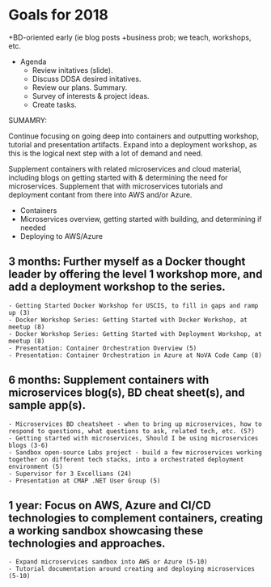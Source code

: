 # Goals for 2018

+BD-oriented early (ie blog posts
    +business prob; we teach, workshops, etc.
- Agenda
    - Review initatives (slide).
    - Discuss DDSA desired initatives.
    - Review our plans. Summary.
    - Survey of interests & project ideas.
    - Create tasks.

SUMAMRY:

Continue focusing on going deep into containers and outputting workshop, tutorial and presentation artifacts. Expand into a deployment workshop, as this is the logical next step with a lot of demand and need.

Supplement containers with related microservices and cloud material, including blogs on getting started with & determining the need for microservices. Supplement that with microservices tutorials and deployment contant from there into AWS and/or Azure.

- Containers
- Microservices overview, getting started with building, and determining if needed
- Deploying to AWS/Azure

## 3 months: Further myself as a Docker thought leader by offering the level 1 workshop more, and add a deployment workshop to the series.

    - Getting Started Docker Workshop for USCIS, to fill in gaps and ramp up (3)
    - Docker Workshop Series: Getting Started with Docker Workshop, at meetup (8)
    - Docker Workshop Series: Getting Started with Deployment Workshop, at meetup (8)
    - Presentation: Container Orchestration Overview (5)
    - Presentation: Container Orchestration in Azure at NoVA Code Camp (8)

## 6 months: Supplement containers with microservices blog(s), BD cheat sheet(s), and sample app(s).

    - Microservices BD cheatsheet - when to bring up microservices, how to respond to questions, what questions to ask, related tech, etc. (5?)
    - Getting started with microservices, Should I be using microservices blogs (3-6)
    - Sandbox open-source Labs project - build a few microservices working together on different tech stacks, into a orchestrated deployment environment (5)
    - Supervisor for 3 Excellians (24)
    - Presentation at CMAP .NET User Group (5)

## 1 year: Focus on AWS, Azure and CI/CD technologies to complement containers, creating a working sandbox showcasing these technologies and approaches.

    - Expand microservices sandbox into AWS or Azure (5-10)
    - Tutorial documentation around creating and deploying microservices (5-10)
